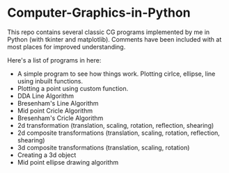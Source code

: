 # Computer-Graphics-in-Python
This repo contains several classic CG programs implemented by me in Python (with tkinter and matplotlib). Comments have been included with at most places for improved understanding.

Here's a list of programs in here:
- A simple program to see how things work. Plotting cirlce, ellipse, line using inbuilt functions.
- Plotting a point using custom function.
- DDA Line Algorithm
- Bresenham's Line Algorithm
- Mid point Cricle Algorithm
- Bresenham's Cricle Algorithm
- 2d transformation (translation, scaling, rotation, reflection, shearing)
- 2d composite transformations (translation, scaling, rotation, reflection, shearing)
- 3d composite transformations (translation, scaling, rotation)
- Creating a 3d object
- Mid point ellipse drawing algorithm
